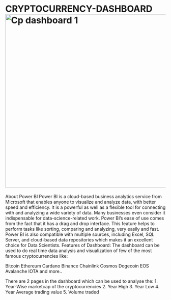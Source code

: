 # CRYPTOCURRENCY-DASHBOARD<img width="545" alt="Cp dashboard 1" src="https://github.com/Yasharma2003/CRYPTOCURRENCY-DASHBOARD/assets/137431665/523206c7-9f80-41a9-bed1-ec4cc69bd360">
About Power BI
Power BI is a cloud-based business analytics service from Microsoft that enables anyone to visualize and analyze data, with better speed and efficiency. It is a powerful as well as a flexible tool for connecting with and analyzing a wide variety of data. Many businesses even consider it indispensable for data-science-related work. Power BI’s ease of use comes from the fact that it has a drag and drop interface. This feature helps to perform tasks like sorting, comparing and analyzing, very easily and fast. Power BI is also compatible with multiple sources, including Excel, SQL Server, and cloud-based data repositories which makes it an excellent choice for Data Scientists.
Features of Dashboard:
The dashboard can be used to do real time data analysis and visualization of few of the most famous cryptocurrencies like:

Bitcoin
Ethereum
Cardano
Binance
Chainlink
Cosmos
Dogecoin
EOS
Avalanche
IOTA and more..

There are 2 pages in the dashboard which can be used to analyse the: 1. Year-Wise marketcap of the cryptocurrencies 2. Year High 3. Year Low 4. Year Average trading value 5. Volume traded
